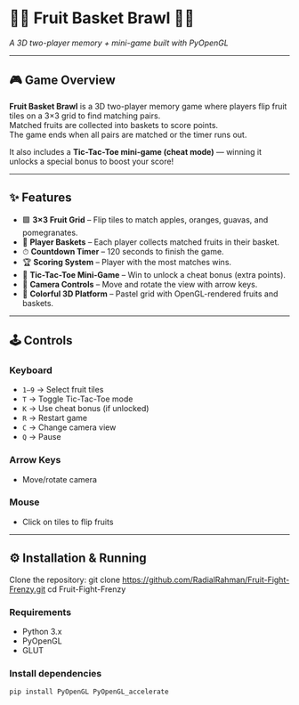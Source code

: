 # 🍎🍊 Fruit Basket Brawl 🍐🍎
_A 3D two-player memory + mini-game built with PyOpenGL_

---

## 🎮 Game Overview
**Fruit Basket Brawl** is a 3D two-player memory game where players flip fruit tiles on a 3×3 grid to find matching pairs.  
Matched fruits are collected into baskets to score points.  
The game ends when all pairs are matched or the timer runs out.  

It also includes a **Tic-Tac-Toe mini-game (cheat mode)** — winning it unlocks a special bonus to boost your score!

---

## ✨ Features
- 🟩 **3×3 Fruit Grid** – Flip tiles to match apples, oranges, guavas, and pomegranates.  
- 🧺 **Player Baskets** – Each player collects matched fruits in their basket.  
- ⏱ **Countdown Timer** – 120 seconds to finish the game.  
- 🏆 **Scoring System** – Player with the most matches wins.  
- 🎲 **Tic-Tac-Toe Mini-Game** – Win to unlock a cheat bonus (extra points).  
- 🎥 **Camera Controls** – Move and rotate the view with arrow keys.  
- 🌈 **Colorful 3D Platform** – Pastel grid with OpenGL-rendered fruits and baskets.  

---

## 🕹 Controls
### Keyboard
- `1–9` → Select fruit tiles  
- `T` → Toggle Tic-Tac-Toe mode  
- `K` → Use cheat bonus (if unlocked)  
- `R` → Restart game  
- `C` → Change camera view  
- `Q` → Pause  

### Arrow Keys
- Move/rotate camera  

### Mouse
- Click on tiles to flip fruits  

---

## ⚙️ Installation & Running
Clone the repository: git clone https://github.com/RadialRahman/Fruit-Fight-Frenzy.git
cd Fruit-Fight-Frenzy

### Requirements
- Python 3.x  
- PyOpenGL  
- GLUT  

### Install dependencies
```bash
pip install PyOpenGL PyOpenGL_accelerate


